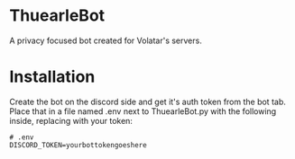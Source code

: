 # ThuearleBot

A privacy focused bot created for Volatar's servers.

# Installation

Create the bot on the discord side and get it's auth token from the bot tab. Place that in a file named .env next to ThuearleBot.py with the following inside, replacing with your token:
```
# .env
DISCORD_TOKEN=yourbottokengoeshere
```
